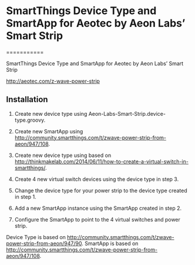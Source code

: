 # SmartThings Device Type and SmartApp for Aeotec by Aeon Labs’ Smart Strip
===========

SmartThings Device Type and SmartApp for Aeotec by Aeon Labs’ Smart Strip

http://aeotec.com/z-wave-power-strip

## Installation

1. Create new device type using Aeon-Labs-Smart-Strip.device-type.groovy.

2. Create new SmartApp using http://community.smartthings.com/t/zwave-power-strip-from-aeon/947/108.

3. Create new device type using based on http://thinkmakelab.com/2014/06/11/how-to-create-a-virtual-switch-in-smartthings/.

4. Create 4 new virtual switch devices using the device type in step 3.

5. Change the device type for your power strip to the device type created in step 1.

6. Add a new SmartApp instance using the SmartApp created in step 2.

7. Configure the SmartApp to point to the 4 virtual switches and power strip.


Device Type is based on http://community.smartthings.com/t/zwave-power-strip-from-aeon/947/90.
SmartApp is based on http://community.smartthings.com/t/zwave-power-strip-from-aeon/947/108.